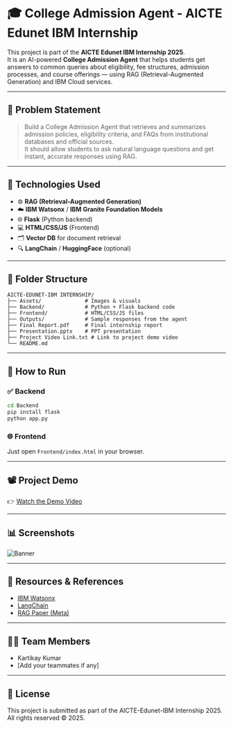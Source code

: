 # 🎓 College Admission Agent - AICTE Edunet IBM Internship

This project is part of the **AICTE Edunet IBM Internship 2025**.  
It is an AI-powered **College Admission Agent** that helps students get answers to common queries about eligibility, fee structures, admission processes, and course offerings — using RAG (Retrieval-Augmented Generation) and IBM Cloud services.

---

## 📌 Problem Statement

> Build a College Admission Agent that retrieves and summarizes admission policies, eligibility criteria, and FAQs from institutional databases and official sources.  
> It should allow students to ask natural language questions and get instant, accurate responses using RAG.

---

## 🧠 Technologies Used

- ⚙️ **RAG (Retrieval-Augmented Generation)**
- ☁️ **IBM Watsonx** / **IBM Granite Foundation Models**
- 🌐 **Flask** (Python backend)
- 💻 **HTML/CSS/JS** (Frontend)
- 🗂️ **Vector DB** for document retrieval
- 🔍 **LangChain** / **HuggingFace** (optional)

---

## 📁 Folder Structure

```
AICTE-EDUNET-IBM INTERNSHIP/
├── Assets/              # Images & visuals
├── Backend/             # Python + Flask backend code
├── Frontend/            # HTML/CSS/JS files
├── Outputs/             # Sample responses from the agent
├── Final Report.pdf     # Final internship report
├── Presentation.pptx    # PPT presentation
├── Project Video Link.txt # Link to project demo video
└── README.md
```

---

## 🚀 How to Run

### ✅ Backend
```bash
cd Backend
pip install flask
python app.py
```

### 🌐 Frontend
Just open `Frontend/index.html` in your browser.

---

## 📽️ Project Demo

👉 [Watch the Demo Video](https://youtu.be/sample_project_demo)

---

## 📊 Screenshots

![Banner](./Assets/banner.png)

---

## 📎 Resources & References

- [IBM Watsonx](https://www.ibm.com/watsonx)
- [LangChain](https://www.langchain.com/)
- [RAG Paper (Meta)](https://arxiv.org/abs/2005.11401)

---

## 🙋‍♂️ Team Members

- Kartikay Kumar
- [Add your teammates if any]

---

## 📜 License

This project is submitted as part of the AICTE-Edunet-IBM Internship 2025.  
All rights reserved © 2025.
